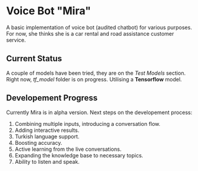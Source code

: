 # Voice Bot "Mira"
A basic implementation of voice bot (audited chatbot) for various purposes. For now, she thinks she is a car rental and road assistance customer service.

## Current Status

A couple of models have been tried, they are on the *Test Models* section. Right now, *tf_model* folder is on progress. Utilising a **Tensorflow** model.

## Developement Progress
Currently Mira is in alpha version. Next steps on the developement process:
  1. Combining multiple inputs, introducing a conversation flow.
  2. Adding interactive results.
  3. Turkish language support.
  4. Boosting accuracy.
  5. Active learning from the live conversations.
  6. Expanding the knowledge base to necessary topics.
  7. Ability to listen and speak.